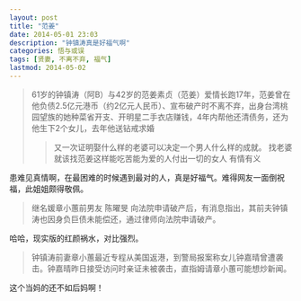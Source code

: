 ```yaml
---
layout: post
title: "范姜"
date: 2014-05-01 23:03
description: "钟镇涛真是好福气啊"
categories: 悟与或误
tags: [贤妻, 不离不弃, 福气]
lastmod: 2014-05-02
---
```


> 61岁的钟镇涛（阿B）与42岁的范姜素贞（范姜）爱情长跑17年，范姜曾在他负债2.5亿元港币（约2亿元人民币）、宣布破产时不离不弃，出身台湾桃园望族的她种菜省开支、开明星二手衣店赚钱，4年内帮他还清债务，还为他生下2个女儿，去年他送钻戒求婚
> > 又一次证明娶什么样的老婆可以决定一个男人什么样的成就。
> > 找老婆就该找范姜这样能吃苦能为爱的人付出一切的女人
> > 有情有义

患难见真情啊，在最困难的时候遇到最对的人，真是好福气。难得网友一面倒祝福，此姐姐颇得敬佩。

> 继名媛章小蕙前男友 陈曜旻 向法院申请破产后，有消息指出，其前夫钟镇涛也因身负巨债未能偿还，通过律师向法院申请破产。

哈哈，现实版的红颜祸水，对比强烈。

> 钟镇涛前妻章小蕙最近专程从美国返港，到警局报案称女儿钟嘉晴曾遭袭击。钟嘉晴昨日接受访问时亲证未被袭击，直指姆请章小蕙可能想炒新闻。

这个当妈的还不如后妈啊！


